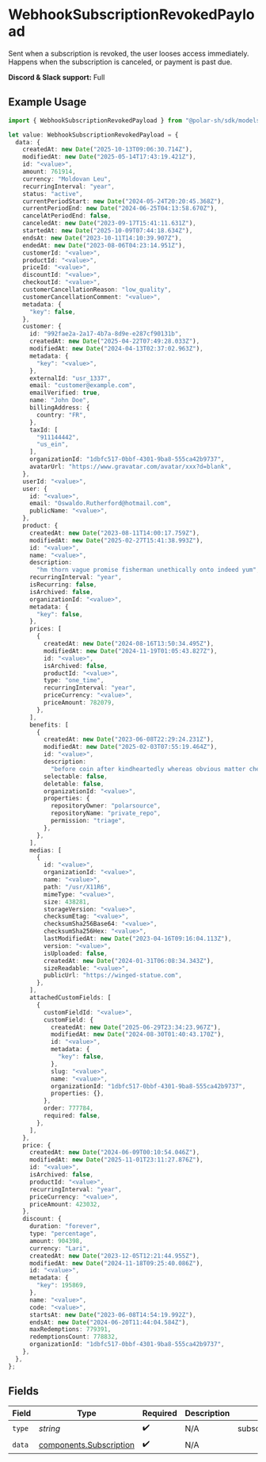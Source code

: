 # WebhookSubscriptionRevokedPayload

Sent when a subscription is revoked, the user looses access immediately.
Happens when the subscription is canceled, or payment is past due.

**Discord & Slack support:** Full

## Example Usage

```typescript
import { WebhookSubscriptionRevokedPayload } from "@polar-sh/sdk/models/components/webhooksubscriptionrevokedpayload.js";

let value: WebhookSubscriptionRevokedPayload = {
  data: {
    createdAt: new Date("2025-10-13T09:06:30.714Z"),
    modifiedAt: new Date("2025-05-14T17:43:19.421Z"),
    id: "<value>",
    amount: 761914,
    currency: "Moldovan Leu",
    recurringInterval: "year",
    status: "active",
    currentPeriodStart: new Date("2024-05-24T20:20:45.368Z"),
    currentPeriodEnd: new Date("2024-06-25T04:13:58.670Z"),
    cancelAtPeriodEnd: false,
    canceledAt: new Date("2023-09-17T15:41:11.631Z"),
    startedAt: new Date("2025-10-09T07:44:18.634Z"),
    endsAt: new Date("2023-10-11T14:10:39.907Z"),
    endedAt: new Date("2023-08-06T04:23:14.951Z"),
    customerId: "<value>",
    productId: "<value>",
    priceId: "<value>",
    discountId: "<value>",
    checkoutId: "<value>",
    customerCancellationReason: "low_quality",
    customerCancellationComment: "<value>",
    metadata: {
      "key": false,
    },
    customer: {
      id: "992fae2a-2a17-4b7a-8d9e-e287cf90131b",
      createdAt: new Date("2025-04-22T07:49:28.033Z"),
      modifiedAt: new Date("2024-04-13T02:37:02.963Z"),
      metadata: {
        "key": "<value>",
      },
      externalId: "usr_1337",
      email: "customer@example.com",
      emailVerified: true,
      name: "John Doe",
      billingAddress: {
        country: "FR",
      },
      taxId: [
        "911144442",
        "us_ein",
      ],
      organizationId: "1dbfc517-0bbf-4301-9ba8-555ca42b9737",
      avatarUrl: "https://www.gravatar.com/avatar/xxx?d=blank",
    },
    userId: "<value>",
    user: {
      id: "<value>",
      email: "Oswaldo.Rutherford@hotmail.com",
      publicName: "<value>",
    },
    product: {
      createdAt: new Date("2023-08-11T14:00:17.759Z"),
      modifiedAt: new Date("2025-02-27T15:41:38.993Z"),
      id: "<value>",
      name: "<value>",
      description:
        "hm thorn vague promise fisherman unethically onto indeed yum",
      recurringInterval: "year",
      isRecurring: false,
      isArchived: false,
      organizationId: "<value>",
      metadata: {
        "key": false,
      },
      prices: [
        {
          createdAt: new Date("2024-08-16T13:50:34.495Z"),
          modifiedAt: new Date("2024-11-19T01:05:43.827Z"),
          id: "<value>",
          isArchived: false,
          productId: "<value>",
          type: "one_time",
          recurringInterval: "year",
          priceCurrency: "<value>",
          priceAmount: 782079,
        },
      ],
      benefits: [
        {
          createdAt: new Date("2023-06-08T22:29:24.231Z"),
          modifiedAt: new Date("2025-02-03T07:55:19.464Z"),
          id: "<value>",
          description:
            "before coin after kindheartedly whereas obvious matter cheerfully yuck statement",
          selectable: false,
          deletable: false,
          organizationId: "<value>",
          properties: {
            repositoryOwner: "polarsource",
            repositoryName: "private_repo",
            permission: "triage",
          },
        },
      ],
      medias: [
        {
          id: "<value>",
          organizationId: "<value>",
          name: "<value>",
          path: "/usr/X11R6",
          mimeType: "<value>",
          size: 438281,
          storageVersion: "<value>",
          checksumEtag: "<value>",
          checksumSha256Base64: "<value>",
          checksumSha256Hex: "<value>",
          lastModifiedAt: new Date("2023-04-16T09:16:04.113Z"),
          version: "<value>",
          isUploaded: false,
          createdAt: new Date("2024-01-31T06:08:34.343Z"),
          sizeReadable: "<value>",
          publicUrl: "https://winged-statue.com",
        },
      ],
      attachedCustomFields: [
        {
          customFieldId: "<value>",
          customField: {
            createdAt: new Date("2025-06-29T23:34:23.967Z"),
            modifiedAt: new Date("2024-08-30T01:40:43.170Z"),
            id: "<value>",
            metadata: {
              "key": false,
            },
            slug: "<value>",
            name: "<value>",
            organizationId: "1dbfc517-0bbf-4301-9ba8-555ca42b9737",
            properties: {},
          },
          order: 777784,
          required: false,
        },
      ],
    },
    price: {
      createdAt: new Date("2024-06-09T00:10:54.046Z"),
      modifiedAt: new Date("2025-11-01T23:11:27.876Z"),
      id: "<value>",
      isArchived: false,
      productId: "<value>",
      recurringInterval: "year",
      priceCurrency: "<value>",
      priceAmount: 423032,
    },
    discount: {
      duration: "forever",
      type: "percentage",
      amount: 904398,
      currency: "Lari",
      createdAt: new Date("2023-12-05T12:21:44.955Z"),
      modifiedAt: new Date("2024-11-18T09:25:40.086Z"),
      id: "<value>",
      metadata: {
        "key": 195869,
      },
      name: "<value>",
      code: "<value>",
      startsAt: new Date("2023-06-08T14:54:19.992Z"),
      endsAt: new Date("2024-06-20T11:44:04.584Z"),
      maxRedemptions: 779391,
      redemptionsCount: 778832,
      organizationId: "1dbfc517-0bbf-4301-9ba8-555ca42b9737",
    },
  },
};
```

## Fields

| Field                                                              | Type                                                               | Required                                                           | Description                                                        | Example                                                            |
| ------------------------------------------------------------------ | ------------------------------------------------------------------ | ------------------------------------------------------------------ | ------------------------------------------------------------------ | ------------------------------------------------------------------ |
| `type`                                                             | *string*                                                           | :heavy_check_mark:                                                 | N/A                                                                | subscription.revoked                                               |
| `data`                                                             | [components.Subscription](../../models/components/subscription.md) | :heavy_check_mark:                                                 | N/A                                                                |                                                                    |